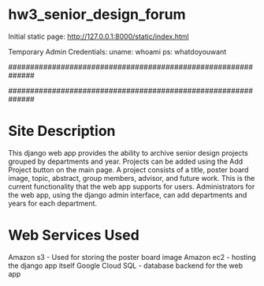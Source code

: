 hw3_senior_design_forum
=======================
Initial static page:
http://127.0.0.1:8000/static/index.html

Temporary Admin Credentials:
uname: whoami
ps: whatdoyouwant

##############################################################

##############################################################

# Site Description
This django web app provides the ability to archive senior design projects grouped by departments and year.  Projects can be added using the Add Project button on the main page.  A project consists of a title, poster board image, topic, abstract, group members, advisor, and future work.  This is the current functionality that the web app supports for users.  Administrators for the web app, using the django admin interface, can add departments and years for each department.

# Web Services Used
Amazon s3 - Used for storing the poster board image
Amazon ec2 - hosting the django app itself
Google Cloud SQL - database backend for the web app
